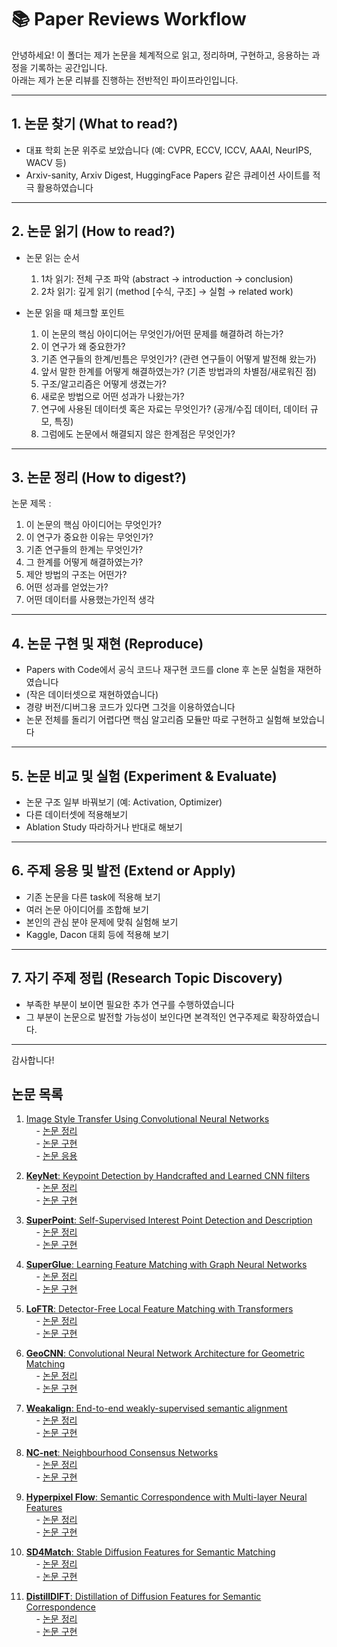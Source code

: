 # 📚 Paper Reviews Workflow

안녕하세요! 이 폴더는 제가 논문을 체계적으로 읽고, 정리하며, 구현하고, 응용하는 과정을 기록하는 공간입니다.  
아래는 제가 논문 리뷰를 진행하는 전반적인 파이프라인입니다.

---

## 1. 논문 찾기 (What to read?)

- 대표 학회 논문 위주로 보았습니다
  (예: CVPR, ECCV, ICCV, AAAI, NeurIPS, WACV  등)  
- Arxiv-sanity, Arxiv Digest, HuggingFace Papers 같은 큐레이션 사이트를 적극 활용하였습니다

---

## 2. 논문 읽기 (How to read?)

- 논문 읽는 순서  
  1. 1차 읽기: 전체 구조 파악 (abstract → introduction → conclusion)  
  2. 2차 읽기: 깊게 읽기 (method [수식, 구조] → 실험 → related work)

- 논문 읽을 때 체크할 포인트  
  1. 이 논문의 핵심 아이디어는 무엇인가/어떤 문제를 해결하려 하는가?  
  2. 이 연구가 왜 중요한가?  
  3. 기존 연구들의 한계/빈틈은 무엇인가? (관련 연구들이 어떻게 발전해 왔는가)  
  4. 앞서 말한 한계를 어떻게 해결하였는가? (기존 방법과의 차별점/새로워진 점)  
  5. 구조/알고리즘은 어떻게 생겼는가?
  6. 새로운 방법으로 어떤 성과가 나왔는가?
  7. 연구에 사용된 데이터셋 혹은 자료는 무엇인가? (공개/수집 데이터, 데이터 규모, 특징)  
  8. 그럼에도 논문에서 해결되지 않은 한계점은 무엇인가?

---

## 3. 논문 정리 (How to digest?)

논문 제목 :

1. 이 논문의 핵심 아이디어는 무엇인가?
2. 이 연구가 중요한 이유는 무엇인가?
3. 기존 연구들의 한계는 무엇인가?
4. 그 한계를 어떻게 해결하였는가?
5. 제안 방법의 구조는 어떤가?
6. 어떤 성과를 얻었는가?
7. 어떤 데이터를 사용했는가인적 생각

---

## 4. 논문 구현 및 재현 (Reproduce)

- Papers with Code에서 공식 코드나 재구현 코드를 clone 후 논문 실험을 재현하였습니다
- (작은 데이터셋으로 재현하였습니다)  
- 경량 버전/디버그용 코드가 있다면 그것을 이용하였습니다  
- 논문 전체를 돌리기 어렵다면 핵심 알고리즘 모듈만 따로 구현하고 실험해 보았습니다

---

## 5. 논문 비교 및 실험 (Experiment & Evaluate)

- 논문 구조 일부 바꿔보기 (예: Activation, Optimizer)  
- 다른 데이터셋에 적용해보기  
- Ablation Study 따라하거나 반대로 해보기  

---

## 6. 주제 응용 및 발전 (Extend or Apply)

- 기존 논문을 다른 task에 적용해 보기 
- 여러 논문 아이디어를 조합해 보기  
- 본인의 관심 분야 문제에 맞춰 실험해 보기  
- Kaggle, Dacon 대회 등에 적용해 보기  

---

## 7. 자기 주제 정립 (Research Topic Discovery)

- 부족한 부분이 보이면 필요한 추가 연구를 수행하였습니다
- 그 부분이 논문으로 발전할 가능성이 보인다면 본격적인 연구주제로 확장하였습니다.

---

감사합니다!  

## 논문 목록

1. [Image Style Transfer Using Convolutional Neural Networks](./ImageStyleTransfer_CNN/README.md)  
    &nbsp;&nbsp;&nbsp;&nbsp;- [논문 정리](./ImageStyleTransfer_CNN/README.md)  
    &nbsp;&nbsp;&nbsp;&nbsp;- [논문 구현](./ImageStyleTransfer_CNN/구현)  
    &nbsp;&nbsp;&nbsp;&nbsp;- [논문 응용](./ImageStyleTransfer_CNN/응용) 

2. [**KeyNet**: Keypoint Detection by Handcrafted and Learned CNN filters](./KeyNet/README.md)  
    &nbsp;&nbsp;&nbsp;&nbsp;- [논문 정리](./KeyNet/README.md)  
    &nbsp;&nbsp;&nbsp;&nbsp;- [논문 구현](./KeyNet/구현)  
   
3. [**SuperPoint**: Self-Supervised Interest Point Detection and Description](./SuperPoint/README.md)  
    &nbsp;&nbsp;&nbsp;&nbsp;- [논문 정리](./SuperPoint/README.md)  
    &nbsp;&nbsp;&nbsp;&nbsp;- [논문 구현](./SuperPoint/구현)  

4. [**SuperGlue**: Learning Feature Matching with Graph Neural Networks](./SuperGlue/README.md)  
    &nbsp;&nbsp;&nbsp;&nbsp;- [논문 정리](./SuperGlue/README.md)  
    &nbsp;&nbsp;&nbsp;&nbsp;- [논문 구현](./SuperGlue/구현)  

5. [**LoFTR**: Detector-Free Local Feature Matching with Transformers](./LoFTR/README.md)  
    &nbsp;&nbsp;&nbsp;&nbsp;- [논문 정리](./LoFTR/README.md)  
    &nbsp;&nbsp;&nbsp;&nbsp;- [논문 구현](./LoFTR/구현)  

6. [**GeoCNN**: Convolutional Neural Network Architecture for Geometric Matching](./GeoCNN/README.md)  
    &nbsp;&nbsp;&nbsp;&nbsp;- [논문 정리](./GeoCNN/README.md)  
    &nbsp;&nbsp;&nbsp;&nbsp;- [논문 구현](./GeoCNN/구현)  

7. [**Weakalign**: End-to-end weakly-supervised semantic alignment](./Weakalign/README.md)  
    &nbsp;&nbsp;&nbsp;&nbsp;- [논문 정리](./Weakalign/README.md)  
    &nbsp;&nbsp;&nbsp;&nbsp;- [논문 구현](./Weakalign/구현)  

8. [**NC-net**: Neighbourhood Consensus Networks](./NCnet/README.md)  
    &nbsp;&nbsp;&nbsp;&nbsp;- [논문 정리](./NCnet/README.md)  
    &nbsp;&nbsp;&nbsp;&nbsp;- [논문 구현](./NCnet/구현)

9. [**Hyperpixel Flow**: Semantic Correspondence with Multi-layer Neural Features](./HyperpixelFlow/README.md)  
    &nbsp;&nbsp;&nbsp;&nbsp;- [논문 정리](./HyperpixelFlow/README.md)  
    &nbsp;&nbsp;&nbsp;&nbsp;- [논문 구현](./HyperpixelFlow/구현)

10. [**SD4Match**: Stable Diffusion Features for Semantic Matching](./SD4Match/README.md)  
    &nbsp;&nbsp;&nbsp;&nbsp;- [논문 정리](./SD4Match/README.md)  
    &nbsp;&nbsp;&nbsp;&nbsp;- [논문 구현](./SD4Match/구현)

11. [**DistillDIFT**: Distillation of Diffusion Features for Semantic Correspondence](./DistillDIFT/README.md)  
    &nbsp;&nbsp;&nbsp;&nbsp;- [논문 정리](./DistillDIFT/README.md)  
    &nbsp;&nbsp;&nbsp;&nbsp;- [논문 구현](./DistillDIFT/구현)
